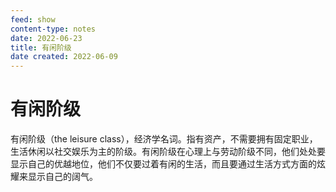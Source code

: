 ```yaml
---
feed: show
content-type: notes
date: 2022-06-23
title: 有闲阶级
date created: 2022-06-09
---
```


# 有闲阶级

有闲阶级（the leisure class），经济学名词。指有资产，不需要拥有固定职业，生活休闲以社交娱乐为主的阶级。有闲阶级在心理上与劳动阶级不同，他们处处要显示自己的优越地位，他们不仅要过着有闲的生活，而且要通过生活方式方面的炫耀来显示自己的阔气。
